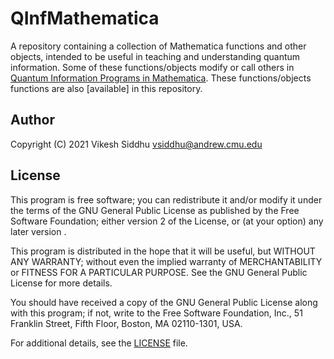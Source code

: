 # QInfMathematica

A repository containing a collection of Mathematica functions and other
objects, intended to be useful in teaching and understanding quantum
information. Some of these functions/objects modify or call others in [Quantum
Information Programs in Mathematica](https://quantum.phys.cmu.edu/QPM/). These
functions/objects functions are also [available] in this repository.


## Author

Copyright (C) 2021 Vikesh Siddhu <vsiddhu@andrew.cmu.edu>

## License

This program is free software; you can redistribute it and/or modify it under
the terms of the GNU General Public License as published by the Free Software
Foundation; either version 2 of the License, or (at your option) any later
version .  

This program is distributed in the hope that it will be useful, but WITHOUT ANY
WARRANTY; without even the implied warranty of MERCHANTABILITY or FITNESS FOR A
PARTICULAR PURPOSE. See the GNU General Public License for more details.

You should have received a copy of the GNU General Public License along with
this program; if not, write to the Free Software Foundation, Inc., 51 Franklin
Street, Fifth Floor, Boston, MA 02110-1301, USA.

For additional details, see the [LICENSE](LICENSE) file.

